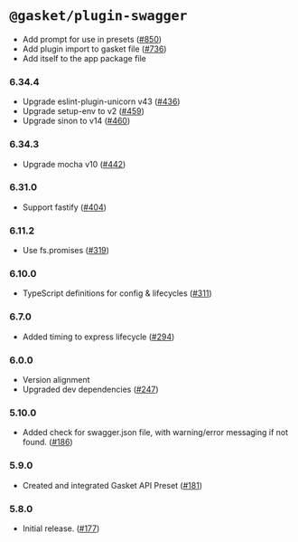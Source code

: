 # `@gasket/plugin-swagger`


- Add prompt for use in presets ([#850])
- Add plugin import to gasket file ([#736])
- Add itself to the app package file

### 6.34.4

- Upgrade eslint-plugin-unicorn v43 ([#436])
- Upgrade setup-env to v2 ([#459])
- Upgrade sinon to v14 ([#460])

### 6.34.3

- Upgrade mocha v10 ([#442])

### 6.31.0

- Support fastify ([#404])

### 6.11.2

- Use fs.promises ([#319])

### 6.10.0

- TypeScript definitions for config & lifecycles ([#311])

### 6.7.0

- Added timing to express lifecycle ([#294])

### 6.0.0

- Version alignment
- Upgraded dev dependencies ([#247])

### 5.10.0

- Added check for swagger.json file, with warning/error messaging if not found. ([#186])

### 5.9.0

- Created and integrated Gasket API Preset ([#181])

### 5.8.0

- Initial release. ([#177])


[#177]: https://github.com/godaddy/gasket/pull/177
[#181]: https://github.com/godaddy/gasket/pull/181
[#186]: https://github.com/godaddy/gasket/pull/186
[#247]: https://github.com/godaddy/gasket/pull/247
[#294]: https://github.com/godaddy/gasket/pull/294
[#311]: https://github.com/godaddy/gasket/pull/311
[#319]: https://github.com/godaddy/gasket/pull/319
[#404]: https://github.com/godaddy/gasket/pull/404
[#436]: https://github.com/godaddy/gasket/pull/436
[#442]: https://github.com/godaddy/gasket/pull/442
[#459]: https://github.com/godaddy/gasket/pull/459
[#460]: https://github.com/godaddy/gasket/pull/460
[#736]: https://github.com/godaddy/gasket/pull/736
[#850]: https://github.com/godaddy/gasket/pull/850
